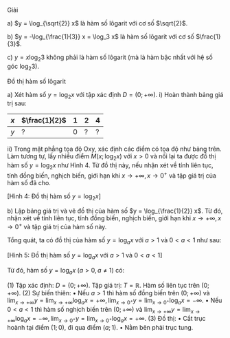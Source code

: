 Giải

a) $y = \log_{\sqrt{2}} x$ là hàm số lôgarit với cơ số $\sqrt{2}$.

b) $y = -\log_{\frac{1}{3}} x = \log_3 x$ là hàm số lôgarit với cơ số $\frac{1}{3}$.

c) $y = x\log_2 3$ không phải là hàm số lôgarit (mà là hàm bậc nhất với hệ số góc $\log_2 3$).

Đồ thị hàm số lôgarit

a) Xét hàm số $y = \log_2 x$ với tập xác định $D = (0; +\infty)$.
i) Hoàn thành bảng giá trị sau:

| $x$ | $\frac{1}{2}$ | 1 | 2 | 4 |
|-----|---------------|---|---|---|
| $y$ | ? | 0 | ? | ? |

ii) Trong mặt phẳng tọa độ Oxy, xác định các điểm có tọa độ như bảng trên. Làm tương tự, lấy nhiều điểm $M(x; \log_2 x)$ với $x > 0$ và nối lại ta được đồ thị hàm số $y = \log_2 x$ như Hình 4. Từ đồ thị này, nếu nhận xét về tính liên tục, tính đồng biến, nghịch biến, giới hạn khi $x \to +\infty, x \to 0^+$ và tập giá trị của hàm số đã cho.

[Hình 4: Đồ thị hàm số $y = \log_2 x$]

b) Lập bảng giá trị và vẽ đồ thị của hàm số $y = \log_{\frac{1}{2}} x$. Từ đó, nhận xét về tính liên tục, tính đồng biến, nghịch biến, giới hạn khi $x \to +\infty, x \to 0^+$ và tập giá trị của hàm số này.

Tổng quát, ta có đồ thị của hàm số $y = \log_a x$ với $a > 1$ và $0 < a < 1$ như sau:

[Hình 5: Đồ thị hàm số $y = \log_a x$ với $a > 1$ và $0 < a < 1$]

Từ đó, hàm số $y = \log_a x$ $(a > 0, a \neq 1)$ có:

(1) Tập xác định: $D = (0; +\infty)$.
    Tập giá trị: $T = \mathbb{R}$.
    Hàm số liên tục trên $(0; +\infty)$.
(2) Sự biến thiên:
    • Nếu $a > 1$ thì hàm số đồng biến trên $(0; +\infty)$ và
        $\lim_{x \to +\infty} y = \lim_{x \to +\infty} \log_a x = +\infty, \lim_{x \to 0^+} y = \lim_{x \to 0^+} \log_a x = -\infty$.
    • Nếu $0 < a < 1$ thì hàm số nghịch biến trên $(0; +\infty)$ và
        $\lim_{x \to +\infty} y = \lim_{x \to +\infty} \log_a x = -\infty, \lim_{x \to 0^+} y = \lim_{x \to 0^+} \log_a x = +\infty$.
(3) Đồ thị:
    • Cắt trục hoành tại điểm $(1; 0)$, đi qua điểm $(a; 1)$.
    • Nằm bên phải trục tung.